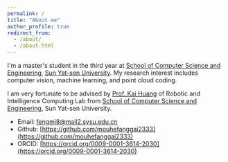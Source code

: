 ```yaml
---
permalink: /
title: "About me"
author_profile: true
redirect_from: 
  - /about/
  - /about.html
---
```


I'm a master's student in the third year at [School of Computer Science and Engineering](https://cse.sysu.edu.cn/), [Sun Yat-sen University](https://www.sysu.edu.cn/). My research interest includes computer vision, machine learning, and point cloud coding.

I am very fortunate to be advised by [Prof. Kai Huang](https://www.usilab.cn/) of Robotic and Intelligence Computing Lab from [School of Computer Science and Engineering]([https://cse.sysu.edu.cn/]), Sun Yat-sen University. 


- Email: [fengmj8@mail2.sysu.edu.cn](fengmj8@mail2.sysu.edu.cn) 
- Github: [https://github.com/mouhefanggai2333](https://github.com/mouhefanggai2333) 
- ORCID: [https://orcid.org/0009-0001-3614-2030](https://orcid.org/0009-0001-3614-2030)
